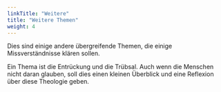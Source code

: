 ```yaml
---
linkTitle: "Weitere"
title: "Weitere Themen"
weight: 4
---
```



Dies sind einige andere übergreifende Themen, die einige Missverständnisse klären sollen.

Ein Thema ist die Entrückung und die Trübsal. Auch wenn die Menschen nicht daran glauben, soll dies einen kleinen Überblick und eine Reflexion über diese Theologie geben.